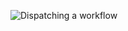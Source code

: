 ![Dispatching a workflow](https://github.com/glebtee/weather-app/actions/workflows/dispatch-workflow.yml/badge.svg)
